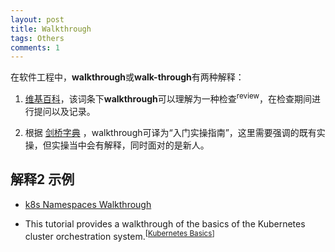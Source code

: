 ```yaml
---
layout: post
title: Walkthrough
tags: Others
comments: 1
---
```




在软件工程中，**walkthrough**或**walk-through**有两种解释：

1. [维基百科](https://zh.wikipedia.org/wiki/Walkthrough%EF%BC%88%E8%BD%AF%E4%BB%B6%E5%B7%A5%E7%A8%8B%EF%BC%89)，该词条下**walkthrough**可以理解为一种检查<sup>review</sup>，在检查期间进行提问以及记录。

2. 根据 <u><a class="sup" data-title='a step-by-step demonstration of a procedure or process or a step-by-step explanation of it as a novice attempts it.'>剑桥字典</a></u> ，walkthrough可译为“入门实操指南”，这里需要强调的既有实操，但实操当中会有解释，同时面对的是新人。

   

## 解释2 示例

- [k8s Namespaces Walkthrough](https://kubernetes.io/docs/tasks/administer-cluster/namespaces-walkthrough/)

- This tutorial provides a walkthrough of the basics of the Kubernetes cluster orchestration system.<sup>[[Kubernetes Basics](https://kubernetes.io/docs/tutorials/kubernetes-basics/)]</sup>







